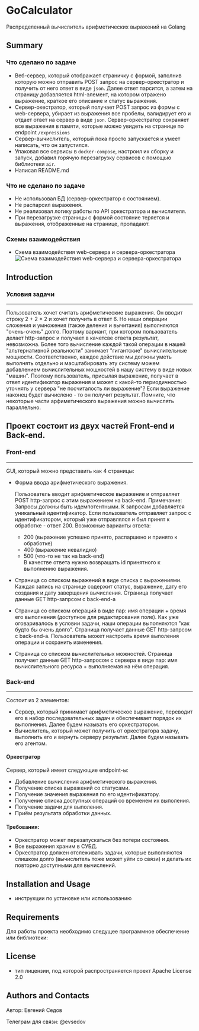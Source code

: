 # GoCalculator
Распределенный вычислитель арифметических выражений на Golang

## Summary
### Что сделано по задаче
- Веб-сервер, который отображает страничку с формой, заполнив которую можно отправить POST запрос на сервер-оркестратор и получить от него ответ в виде `json`. Далее ответ парсится, а затем на страницу добавляется html-элемент, на котором отражено выражение, краткое его описание и статус выражения.
- Сервер-окестратор, который получает POST запрос из формы с web-сервера, убирает из выражения все пробелы, валидирует его и отдает ответ на сервер в виде `json`. Сервер-оркестратор сохраняет все выражения в памяти, которые можно увидеть на странице по endpoint `/expressions`
- Сервер-вычислитель, который пока просто запускается и умеет написать, что он запустился.
- Упаковал все сервисы в `docker-compose`, настроил их сборку и запуск, добавил горячую перезагрузку сервисов с помощью библиотеки `air`. 
- Написал README.md

### Что не сделано по задаче
- Не использовал БД (сервер-оркестратор с состоянием).
- Не распарсил выражения.
- Не реализовал логику работы по API оркестратора и вычислителя.
- При перезагрузке страницы с формой состояние теряется и выражения, отображенные на странице, пропадают.

### Схемы взаимодействия
- Схема взаимодействия web-сервера и сервера-оркестратора
![Схема взаимодействия web-сервера и сервера-оркестратора](https://downloader.disk.yandex.ru/preview/99032f4504a5ae7d8f07a6a3afc94769a367fd270dad7d6466a91c33a1b9e3dc/65d30613/LmYSVoa-NvpaRd0oBOej6LvOvxR6sRJzl4oscVYTaif5u9Vm4iqqeA1JUj_fwVp1cjuvNSkY8P59B40FYqoROA%3D%3D?uid=0&filename=2024-02-19_10-27-35.png&disposition=inline&hash=&limit=0&content_type=image%2Fpng&owner_uid=0&tknv=v2&size=2088x1218)

## Introduction  
### Условия задачи
---
Пользователь хочет считать арифметические выражения. Он вводит строку 2 + 2 * 2 и хочет получить в ответ 6. Но наши операции сложения и умножения (также деления и вычитания) выполняются "очень-очень" долго. Поэтому вариант, при котором пользователь делает http-запрос и получает в качетсве ответа результат, невозможна. Более того вычисление каждой такой операции в нашей "альтернативной реальности" занимает "гигантские" вычислительные мощности. Соответственно, каждое действие мы должны уметь выполнять отдельно и масштабировать эту систему можем добавлением вычислительных мощностей в нашу систему в виде новых "машин". Поэтому пользователь, присылая выражение, получает в ответ идентификатор выражения и может с какой-то периодичностью уточнять у сервера "не посчиталость ли выражение"? Если выражение наконец будет вычислено - то он получит результат. Помните, что некоторые части арфиметического выражения можно вычислять параллельно.

Проект состоит из двух частей Front-end и Back-end.
---
### Front-end
---
GUI, который можно представить как 4 страницы:
- Форма ввода арифметического выражения.

  Пользователь вводит арифметическое выражение и отправляет POST http-запрос с этим выражением на back-end. Примечание: Запросы должны быть идемпотентными. К запросам добавляется уникальный идентификатор. Если пользователь отправляет запрос с идентификатором, который уже отправлялся и был принят к обработке - ответ 200. Возможные варианты ответа:
  - 200 (выражение успешно принято, распаршено и принято к обработке)
  - 400 (выражение невалидно)
  - 500 (что-то не так на back-end)   
  В качестве ответа нужно возвращать id принятного к выполнению выражения.

- Страница со списком выражений в виде списка с выражениями. Каждая запись на странице содержит статус, выражение, дату его создания и дату заверщения вычисления. Страница получает данные GET http-запрсом с back-end-а
- Страница со списком операций в виде пар: имя операции + время его выполнения (доступное для редактирования поле). Как уже оговаривалось в условии задачи, наши операции выполняются "как будто бы очень долго". Страница получает данные GET http-запрсом с back-end-а. Пользователь может настроить время выполения операции и сохранить изменения.
- Страница со списком вычислительных можностей. Страница получает данные GET http-запросом с сервера в виде пар: имя вычислительного ресурса + выполняемая на нём операция.

### Back-end
---
Состоит из 2 элементов:
- Сервер, который принимает арифметическое выражение, переводит его в набор последовательных задач и обеспечивает порядок их выполнения. Далее будем называть его оркестратором.
- Вычислитель, который может получить от оркестратора задачу, выполнить его и вернуть серверу результат. Далее будем называть его агентом.

#### Оркестратор
Сервер, который имеет следующие endpoint-ы:
- Добавление вычисления арифметического выражения.
- Получение списка выражений со статусами.
- Получение значения выражения по его идентификатору.
- Получение списка доступных операций со временем их выполения.
- Получение задачи для выполения.
- Приём результата обработки данных.

#### Требования: 
- Оркестратор может перезапускаться без потери состояния.
- Все выражения храним в СУБД.
- Оркестратор должен отслеживать задачи, которые выполняются слишком долго (вычислитель тоже может уйти со связи) и делать их повторно доступными для вычислений.

## Installation and Usage
- инструкции по установке или использованию

## Requirements
Для работы проекта необходимо следущее программное обеспечение или библиотеки:


## License
- тип лицензии, под которой распространяется проект Apache License 2.0

## Authors and Contacts
Автор: Евгений Седов

Телеграм для связи: @evsedov 
